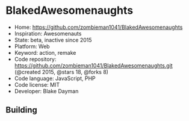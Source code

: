 # BlakedAwesomenaughts

- Home: https://github.com/zombieman1041/BlakedAwesomenaughts
- Inspiration: Awesomenauts
- State: beta, inactive since 2015
- Platform: Web
- Keyword: action, remake
- Code repository: https://github.com/zombieman1041/BlakedAwesomenaughts.git (@created 2015, @stars 18, @forks 8)
- Code language: JavaScript, PHP
- Code license: MIT
- Developer: Blake Dayman

## Building
